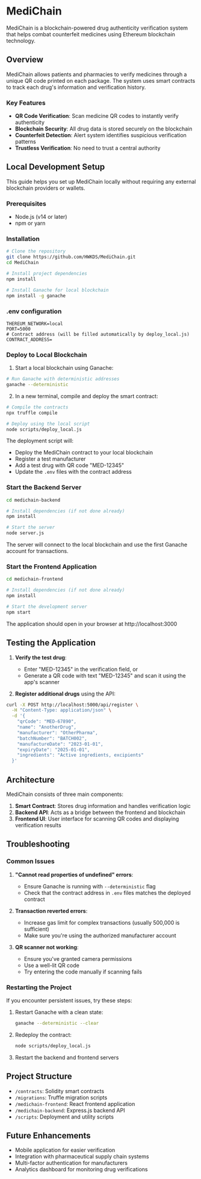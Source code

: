 # MediChain

MediChain is a blockchain-powered drug authenticity verification system that helps combat counterfeit medicines using Ethereum blockchain technology.

## Overview

MediChain allows patients and pharmacies to verify medicines through a unique QR code printed on each package. The system uses smart contracts to track each drug's information and verification history.

### Key Features

- **QR Code Verification**: Scan medicine QR codes to instantly verify authenticity
- **Blockchain Security**: All drug data is stored securely on the blockchain
- **Counterfeit Detection**: Alert system identifies suspicious verification patterns
- **Trustless Verification**: No need to trust a central authority

## Local Development Setup

This guide helps you set up MediChain locally without requiring any external blockchain providers or wallets.

### Prerequisites

- Node.js (v14 or later)
- npm or yarn

### Installation

```bash
# Clone the repository
git clone https://github.com/HWKDS/MediChain.git
cd MediChain

# Install project dependencies
npm install

# Install Ganache for local blockchain
npm install -g ganache
```
### .env configuration
```
THEREUM_NETWORK=local
PORT=5000
# Contract address (will be filled automatically by deploy_local.js)
CONTRACT_ADDRESS=
```
### Deploy to Local Blockchain

1. Start a local blockchain using Ganache:

```bash
# Run Ganache with deterministic addresses
ganache --deterministic
```

2. In a new terminal, compile and deploy the smart contract:

```bash
# Compile the contracts
npx truffle compile

# Deploy using the local script
node scripts/deploy_local.js
```

The deployment script will:
- Deploy the MediChain contract to your local blockchain
- Register a test manufacturer
- Add a test drug with QR code "MED-12345"
- Update the `.env` files with the contract address

### Start the Backend Server

```bash
cd medichain-backend

# Install dependencies (if not done already)
npm install

# Start the server
node server.js
```

The server will connect to the local blockchain and use the first Ganache account for transactions.

### Start the Frontend Application

```bash
cd medichain-frontend

# Install dependencies (if not done already)
npm install

# Start the development server
npm start
```

The application should open in your browser at http://localhost:3000

## Testing the Application

1. **Verify the test drug**:
   - Enter "MED-12345" in the verification field, or
   - Generate a QR code with text "MED-12345" and scan it using the app's scanner

2. **Register additional drugs** using the API:
```bash
curl -X POST http://localhost:5000/api/register \
  -H "Content-Type: application/json" \
  -d '{
    "qrCode": "MED-67890",
    "name": "AnotherDrug",
    "manufacturer": "OtherPharma",
    "batchNumber": "BATCH002",
    "manufactureDate": "2023-01-01",
    "expiryDate": "2025-01-01",
    "ingredients": "Active ingredients, excipients"
  }'
```

## Architecture

MediChain consists of three main components:

1. **Smart Contract**: Stores drug information and handles verification logic
2. **Backend API**: Acts as a bridge between the frontend and blockchain
3. **Frontend UI**: User interface for scanning QR codes and displaying verification results

## Troubleshooting

### Common Issues

1. **"Cannot read properties of undefined" errors**:
   - Ensure Ganache is running with `--deterministic` flag
   - Check that the contract address in `.env` files matches the deployed contract

2. **Transaction reverted errors**:
   - Increase gas limit for complex transactions (usually 500,000 is sufficient)
   - Make sure you're using the authorized manufacturer account

3. **QR scanner not working**:
   - Ensure you've granted camera permissions
   - Use a well-lit QR code
   - Try entering the code manually if scanning fails

### Restarting the Project

If you encounter persistent issues, try these steps:

1. Restart Ganache with a clean state:
   ```bash
   ganache --deterministic --clear
   ```

2. Redeploy the contract:
   ```bash
   node scripts/deploy_local.js
   ```

3. Restart the backend and frontend servers

## Project Structure

- `/contracts`: Solidity smart contracts
- `/migrations`: Truffle migration scripts
- `/medichain-frontend`: React frontend application
- `/medichain-backend`: Express.js backend API
- `/scripts`: Deployment and utility scripts

## Future Enhancements

- Mobile application for easier verification
- Integration with pharmaceutical supply chain systems
- Multi-factor authentication for manufacturers
- Analytics dashboard for monitoring drug verifications

